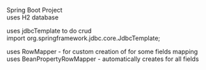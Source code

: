 


Spring Boot Project  
uses H2 database  

uses jdbcTemplate to do crud  
import org.springframework.jdbc.core.JdbcTemplate;  

uses RowMapper - for custom creation of for some fields mapping  
uses BeanPropertyRowMapper - automatically creates for all fields